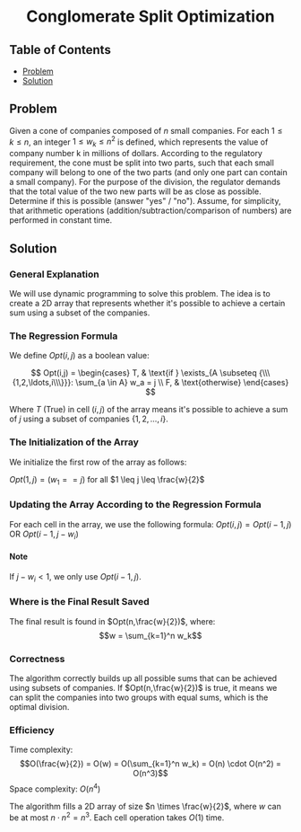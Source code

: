<div align="center">

# Conglomerate Split Optimization

</div>

## Table of Contents
- [Problem](#problem)
- [Solution](#solution)

## Problem

Given a cone of companies composed of $n$ small companies. For each $1 \leq k \leq n$, an integer $1 \leq w_k \leq n^2$ is defined, which represents the value of company number k in millions of dollars. According to the regulatory requirement, the cone must be split into two parts, such that each small company will belong to one of the two parts (and only one part can contain a small company). For the purpose of the division, the regulator demands that the total value of the two new parts will be as close as possible. Determine if this is possible (answer "yes" / "no"). Assume, for simplicity, that arithmetic operations (addition/subtraction/comparison of numbers) are performed in constant time.

## Solution

### General Explanation
We will use dynamic programming to solve this problem. The idea is to create a 2D array that represents whether it's possible to achieve a certain sum using a subset of the companies.

### The Regression Formula
We define $Opt(i,j)$ as a boolean value:

$$
Opt(i,j) = \begin{cases}
T, & \text{if } \exists_{A \subseteq {\\\{1,2,\ldots,i\\\}}}: \sum_{a \in A} w_a = j \\
F, & \text{otherwise}
\end{cases}
$$

Where $T$ (True) in cell $(i,j)$ of the array means it's possible to achieve a sum of $j$ using a subset of companies $\{1,2,\ldots,i\}$.

### The Initialization of the Array
We initialize the first row of the array as follows:

$Opt(1,j) = (w_1 == j)$ for all $1 \leq j \leq \frac{w}{2}$

### Updating the Array According to the Regression Formula
For each cell in the array, we use the following formula:
$Opt(i,j) = Opt(i-1,j) \text{ OR } Opt(i-1,j-w_i)$

#### Note
If $j - w_i < 1$, we only use $Opt(i-1,j)$.

### Where is the Final Result Saved
The final result is found in $Opt(n,\frac{w}{2})$, 
where:
$$w = \sum_{k=1}^n w_k$$

### Correctness
The algorithm correctly builds up all possible sums that can be achieved using subsets of companies. If $Opt(n,\frac{w}{2})$ is true, it means we can split the companies into two groups with equal sums, which is the optimal division.

### Efficiency
Time complexity: $$O(\frac{w}{2}) = O(w) = O(\sum_{k=1}^n w_k) = O(n) \cdot O(n^2) = O(n^3)$$
Space complexity: $O(n^4)$

The algorithm fills a 2D array of size $n \times \frac{w}{2}$, where $w$ can be at most $n \cdot n^2 = n^3$. Each cell operation takes $O(1)$ time.
